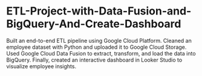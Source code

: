# ETL-Project-with-Data-Fusion-and-BigQuery-And-Create-Dashboard
Built an end-to-end ETL pipeline using Google Cloud Platform. Cleaned an employee dataset with Python and uploaded it to Google Cloud Storage. Used Google Cloud Data Fusion to extract, transform, and load the data into BigQuery. Finally, created an interactive dashboard in Looker Studio to visualize employee insights. 
